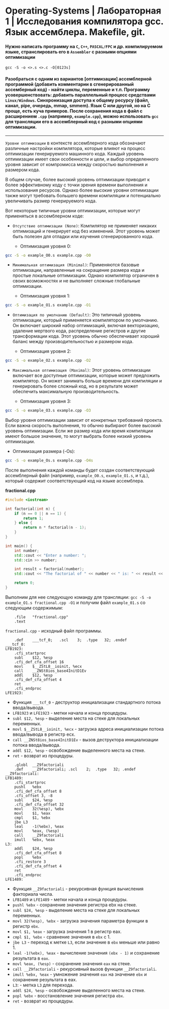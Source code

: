 # Operating-Systems | Лабораторная 1 | Исследования компилятора gcc. Язык ассемблера. Makefile, git.

#### Нужно написать программу на `С`, `С++`, `PASCAL/FPC` и др. компилируемом языке, странслировать его в `Assembler` с разными опциями оптимизации
`gcc -S -o <>.s <>.c -O[0123s]`
#### Разобраться с одним из вариантов [оптимизации] ассемблерной программой (добавить комментарии в сгенерированный ассемберный код) - найти циклы, переменные и т.п. Программу усовершенствовать: добавить параллельный процесс средствами `Linux/Windows`. Синхронизация доступа к общему ресурсу (файл, канал, pipe, очередь, mmap, smmem). Язык С или другой, но на С проще, есть куча примеров. После сохранения кода в файл с расширением `.cpp` (например, `example.cpp`), можно использовать `gcc` для трансляции его в ассемблерный код с разными опциями оптимизации.

---

`Уровни оптимизации` в контексте ассемблерного кода обозначают различные настройки компилятора, которые влияют на процесс оптимизации генерируемого машинного кода. Каждый уровень оптимизации имеет свои особенности и цели, и выбор определенного уровня зависит от компромисса между скоростью выполнения и размером кода.

В общем случае, более высокий уровень оптимизации приводит к более эффективному коду с точки зрения времени выполнения и использования ресурсов. Однако более высокие уровни оптимизации также могут требовать большего времени компиляции и потенциально увеличивать размер генерируемого кода.

Вот некоторые типичные уровни оптимизации, которые могут применяться в ассемблерном коде:

+ `Отсутствие оптимизации (None)`: Компилятор не применяет никаких оптимизаций и генерирует код без изменений. Этот уровень может быть полезен для отладки или изучения сгенерированного кода.
    
    + Оптимизация уровня 0:
```bash
gcc -S -o example_O0.s example.cpp -O0
```

+ `Минимальная оптимизация (Minimal)`: Применяются базовые оптимизации, направленные на сокращение размера кода и простые локальные оптимизации. Однако компилятор ограничен в своих возможностях и не выполняет сложные глобальные оптимизации.

    + Оптимизация уровня 1:
```bash
gcc -S -o example_O1.s example.cpp -O1
```

+ `Оптимизация по умолчанию (Default)`: Это типичный уровень оптимизации, который применяется компилятором по умолчанию. Он включает широкий набор оптимизаций, включая векторизацию, удаление мертвого кода, распределение регистров и другие трансформации кода. Этот уровень обычно обеспечивает хороший баланс между производительностью и размером кода.

    + Оптимизация уровня 2:
```bash
gcc -S -o example_O2.s example.cpp -O2
```

+ `Максимальная оптимизация (Maximal)`: Этот уровень оптимизации включает все доступные оптимизации, которые может предложить компилятор. Он может занимать больше времени для компиляции и генерировать более сложный код, но в результате может обеспечить максимальную производительность.

    + Оптимизация уровня 3:
```bash
gcc -S -o example_O3.s example.cpp -O3
```
Выбор уровня оптимизации зависит от конкретных требований проекта. Если важна скорость выполнения, то обычно выбирают более высокий уровень оптимизации. Если же размер кода или время компиляции имеют большое значение, то могут выбрать более низкий уровень оптимизации.

+ Оптимизация размера (-Os):
```bash
gcc -S -o example_Os.s example.cpp -O4s
```

После выполнения каждой команды будет создан соответствующий ассемблерный файл (например, `example_O0.s`, `example_O1.s`, и т.д.), который содержит соответствующий код на языке ассемблера.

**fractional.cpp**

```cpp
#include <iostream>

int factorial(int n) {
    if (n == 0 || n == 1) {
        return 1;
    } else {
        return n * factorial(n - 1);
    }
}

int main() {
    int number;
    std::cout << "Enter a number: ";
    std::cin >> number;

    int result = factorial(number);
    std::cout << "The factorial of " << number << " is: " << result << std::endl;

    return 0;
}

```
Выполним для нее следующую команду для трансляции: `gcc -S -o example_O1.s fractional.cpp -O1` и получим файл `example_01.s` со следующим содержимым:

```assembly
	.file	"fractional.cpp"
	.text
```
`fractional.cpp` - исходный файл программы.
```assembly
	.def	___tcf_0;	.scl	3;	.type	32;	.endef
___tcf_0:
LFB1923:
	.cfi_startproc
	subl	$12, %esp
	.cfi_def_cfa_offset 16
	movl	$__ZStL8__ioinit, %ecx
	call	__ZNSt8ios_base4InitD1Ev
	addl	$12, %esp
	.cfi_def_cfa_offset 4
	ret
	.cfi_endproc
LFE1923:
```
+ Функция `___tcf_0` - деструктор инициализации стандартного потока ввода/вывода.
+ `LFB1923` и `LFE1923` - метки начала и конца процедуры.
+ `subl $12, %esp` - выделение места на стеке для локальных переменных.
+ `movl $__ZStL8__ioinit, %ecx` - загрузка адреса инициализации потока ввода/вывода в регистр ecx.
+ `call __ZNSt8ios_base4InitD1Ev` - вызов деструктора инициализации потока ввода/вывода.
+ `addl $12, %esp` - освобождение выделенного места на стеке.
+ `ret` - возврат из процедуры.
```assembly
	.globl	__Z9factoriali
	.def	__Z9factoriali;	.scl	2;	.type	32;	.endef
__Z9factoriali:
LFB1489:
	.cfi_startproc
	pushl	%ebx
	.cfi_def_cfa_offset 8
	.cfi_offset 3, -8
	subl	$24, %esp
	.cfi_def_cfa_offset 32
	movl	32(%esp), %ebx
	movl	$1, %eax
	cmpl	$1, %ebx
	jbe	L3
	leal	-1(%ebx), %eax
	movl	%eax, (%esp)
	call	__Z9factoriali
	imull	%ebx, %eax
L3:
	addl	$24, %esp
	.cfi_def_cfa_offset 8
	popl	%ebx
	.cfi_restore 3
	.cfi_def_cfa_offset 4
	ret
	.cfi_endproc
LFE1489:
```
+ Функция `__Z9factoriali` - рекурсивная функция вычисления факториала числа.
+ `LFB1489` и `LFE1489` - метки начала и конца процедуры.
+ `pushl %ebx` - сохранение значения регистра ebx на стеке.
+ `subl $24, %esp` - выделение места на стеке для локальных переменных.
+ `movl 32(%esp), %ebx` - загрузка значения параметра функции в регистр `ebx`.
+ `movl $1, %eax` - загрузка значения 1 в регистр eax.
+ `cmpl $1, %ebx` - сравнение значения в `ebx` с 1.
+ `jbe L3` - переход к метке `L3`, если значение в `ebx` меньше или равно 1.
+ `leal -1(%ebx), %eax` - вычисление значения `(ebx - 1)` и сохранение результата в `eax`.
+ `movl %eax, (%esp)` - сохранение значения `eax` на стеке.
+ `call __Z9factoriali` - рекурсивный вызов функции `__Z9factoriali`.
+ `imull %ebx, %eax` - умножение значения `eax` на значение `ebx` и сохранение результата в eax.
+ `L3`: - метка `L3` для перехода.
+ `addl $24, %esp` - освобождение выделенного места на стеке.
+ `popl %ebx` - восстановление значения регистра `ebx`.
+ `ret` - возврат из процедуры.















